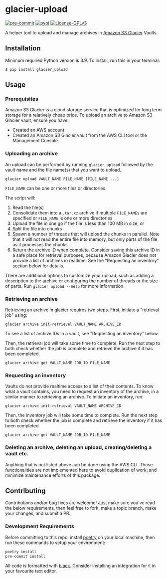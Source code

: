 # glacier-upload

[![pre-commit](https://img.shields.io/badge/pre--commit-enabled-brightgreen?logo=pre-commit)](https://github.com/pre-commit/pre-commit)
[![pypi](https://img.shields.io/pypi/v/glacier_upload)](https://pypi.org/project/glacier_upload/)
[![License-GPLv3](https://img.shields.io/github/license/tbumi/glacier-upload)](https://github.com/tbumi/glacier-upload/blob/main/LICENSE)

A helper tool to upload and manage archives in
[Amazon S3 Glacier](https://docs.aws.amazon.com/amazonglacier/latest/dev/introduction.html)
Vaults.

## Installation

Minimum required Python version is 3.9. To install, run this in your terminal:

```
$ pip install glacier_upload
```

## Usage

### Prerequisites

Amazon S3 Glacier is a cloud storage service that is optimized for long term
storage for a relatively cheap price. To upload an archive to Amazon S3 Glacier
vault, ensure you have:

-   Created an AWS account
-   Created an Amazon S3 Glacier vault from the AWS CLI tool or the Management
    Console

### Uploading an archive

An upload can be performed by running `glacier upload` followed by the vault
name and the file name(s) that you want to upload.

```
glacier upload VAULT_NAME FILE_NAME [FILE_NAME ...]
```

`FILE_NAME` can be one or more files or directories.

The script will:

1. Read the file(s)
2. Consolidate them into a `.tar.xz` archive if multiple `FILE_NAME`s are
   specified or `FILE_NAME` is one or more directories
3. Upload the file in one go if the file is less than 100 MB in size, or
4. Split the file into chunks
5. Spawn a number of threads that will upload the chunks in parallel. Note that
   it will not read the entire file into memory, but only parts of the file as
   it processes the chunks.
6. Return the archive ID when complete. Consider saving this archive ID in a
   safe place for retrieval purposes, because Amazon Glacier does not provide a
   list of archives in realtime. See the "Requesting an inventory" section below
   for details.

There are additional options to customize your upload, such as adding a
description to the archive or configuring the number of threads or the size of
parts. Run `glacier upload --help` for more information.

### Retrieving an archive

Retrieving an archive in glacier requires two steps. First, initiate a
"retrieval job" using:

```
glacier archive init-retrieval VAULT_NAME ARCHIVE_ID
```

To see a list of archive IDs in a vault, see "Requesting an inventory" below.

Then, the retrieval job will take some time to complete. Run the next step to
both check whether the job is complete and retrieve the archive if it has been
completed.

```
glacier archive get VAULT_NAME JOB_ID FILE_NAME
```

### Requesting an inventory

Vaults do not provide realtime access to a list of their contents. To know what
a vault contains, you need to request an inventory of the archive, in a similar
manner to retrieving an archive. To initiate an inventory, run:

```
glacier archive init-retrieval VAULT_NAME ARCHIVE_ID
```

Then, the inventory job will take some time to complete. Run the next step to
both check whether the job is complete and retrieve the inventory if it has been
completed.

```
glacier archive get VAULT_NAME JOB_ID FILE_NAME
```

### Deleting an archive, deleting an upload, creating/deleting a vault etc.

Anything that is not listed above can be done using the AWS CLI. Those
functionalities are not implemented here to avoid duplication of work, and
minimize maintenance efforts of this package.

## Contributing

Contributions and/or bug fixes are welcome! Just make sure you've read the below
requirements, then feel free to fork, make a topic branch, make your changes,
and submit a PR.

### Development Requirements

Before committing to this repo, install [poetry](https://python-poetry.org/) on
your local machine, then run these commands to setup your environment:

```sh
poetry install
pre-commit install
```

All code is formatted with [black](https://github.com/psf/black). Consider
installing an integration for it in your favourite text editor.
